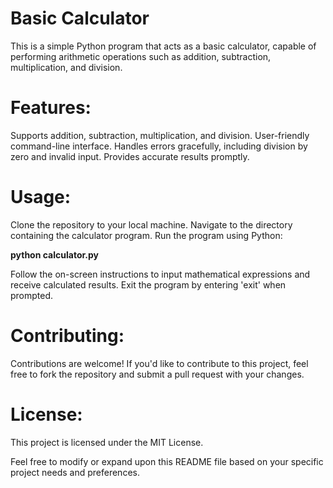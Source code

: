# Basic Calculator
This is a simple Python program that acts as a basic calculator, capable of performing arithmetic operations such as addition, subtraction, multiplication, and division.

# Features:
Supports addition, subtraction, multiplication, and division.
User-friendly command-line interface.
Handles errors gracefully, including division by zero and invalid input.
Provides accurate results promptly.

# Usage:
Clone the repository to your local machine.
Navigate to the directory containing the calculator program.
Run the program using Python:

**python calculator.py**

Follow the on-screen instructions to input mathematical expressions and receive calculated results.
Exit the program by entering 'exit' when prompted.

# Contributing:
Contributions are welcome! If you'd like to contribute to this project, feel free to fork the repository and submit a pull request with your changes.

# License:
This project is licensed under the MIT License.

Feel free to modify or expand upon this README file based on your specific project needs and preferences.




